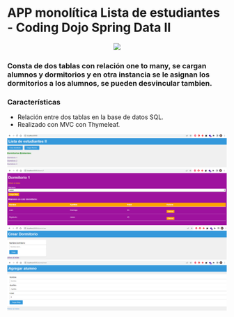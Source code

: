 # APP monolítica Lista de estudiantes - Coding Dojo Spring Data II
<p align="center">
<img src="https://cutecdn.codingdojo.com/svg_images/logos/coding_dojo_blue.svg" width="500">
</p>


### Consta de dos tablas con relación one to many, se cargan alumnos y dormitorios y en otra instancia se le asignan los dormitorios a los alumnos, se pueden desvincular tambien.

### Características

- Relación entre dos tablas en la base de datos SQL.
- Realizado con MVC con Thymeleaf.

<div align="center">

  <img src="capturas/captura1.PNG" >
  <img src="capturas/captura2.PNG" >
  <img src="capturas/captura3.PNG" >
  <img src="capturas/captura4.PNG" >
</div>

